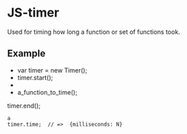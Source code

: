 # JS-timer

Used for timing how long a function or set of functions took.

## Example

 - var timer = new Timer();
 - timer.start();
 - 
 - a_function_to_time();
  
  timer.end();
  
    a
    timer.time;  // =>  {milliseconds: N}